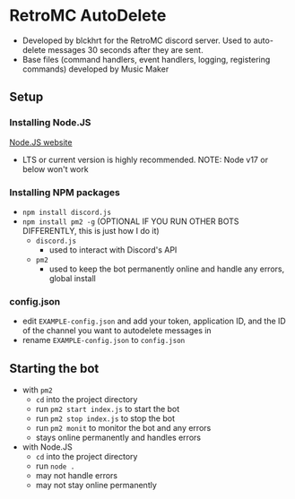 # RetroMC AutoDelete

- Developed by blckhrt for the RetroMC discord server. Used to auto-delete messages 30 seconds after they are sent.
- Base files (command handlers, event handlers, logging, registering commands) developed by Music Maker

## Setup

### Installing Node.JS

[Node.JS website](https://nodejs.org/en)
- LTS or current version is highly recommended. NOTE: Node v17 or below won't work

### Installing NPM packages
- `npm install discord.js`
- `npm install pm2 -g` (OPTIONAL IF YOU RUN OTHER BOTS DIFFERENTLY, this is just how I do it)
    - `discord.js`
        - used to interact with Discord's API
    - `pm2`
        - used to keep the bot permanently online and handle any errors, global install

### config.json
- edit `EXAMPLE-config.json` and add your token, application ID, and the ID of the channel you want to autodelete messages in
- rename `EXAMPLE-config.json` to `config.json`

## Starting the bot
- with `pm2`
    - `cd` into the project directory
    - run `pm2 start index.js` to start the bot
    - run `pm2 stop index.js` to stop the bot
    - run `pm2 monit` to monitor the bot and any errors
    - stays online permanently and handles errors
- with Node.JS
    - `cd` into the project directory
    - run `node .` 
    - may not handle errors
    - may not stay online permanently